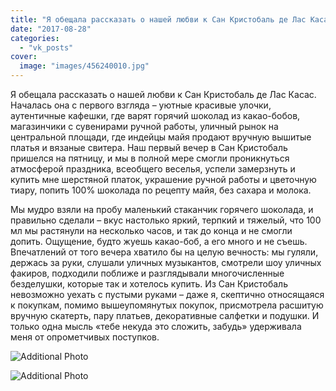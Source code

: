 ```yaml
---
title: "Я обещала рассказать о нашей любви к Сан Кристобаль де Лас Касас. Началась она с первого взгляда – у..."
date: "2017-08-28"
categories: 
  - "vk_posts"
cover:
  image: "images/456240010.jpg"
---
```


Я обещала рассказать о нашей любви к Сан Кристобаль де Лас Касас. Началась она с первого взгляда – уютные красивые улочки, аутентичные кафешки, где варят горячий шоколад из какао-бобов, магазинчики с сувенирами ручной работы, уличный рынок на центральной площади, где индейцы майя продают вручную вышитые платья и вязаные свитера. Наш первый вечер в Сан Кристобаль пришелся на пятницу, и мы в полной мере смогли проникнуться атмосферой праздника, всеобщего веселья, успели замерзнуть и купить мне шерстяной платок, украшение ручной работы и цветочную тиару, попить 100% шоколада по рецепту майя, без сахара и молока.

<!--more-->

Мы мудро взяли на пробу маленький стаканчик горячего шоколада, и правильно сделали – вкус настолько яркий, терпкий и тяжелый, что 100 мл мы растянули на несколько часов, и так до конца и не смогли допить. Ощущение, будто жуешь какао-боб, а его много и не съешь. Впечатлений от того вечера хватило бы на целую вечность: мы гуляли, держась за руки, слушали уличных музыкантов, смотрели шоу уличных факиров, подходили поближе и разглядывали многочисленные безделушки, которые так и хотелось купить. Из Сан Кристобаль невозможно уехать с пустыми руками – даже я, скептично относящаяся к покупкам, помимо вышеупомянутых покупок, присмотрела расшитую вручную скатерть, пару платьев, декоративные салфетки и подушки. И только одна мысль «тебе некуда это сложить, забудь» удерживала меня от опрометчивых поступков.

![Additional Photo](https://vodpop.ru/wp-content/uploads/2023/07/456240011.jpg)

![Additional Photo](https://vodpop.ru/wp-content/uploads/2023/07/456240012.jpg)
